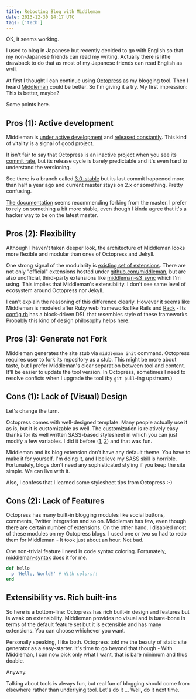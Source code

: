 ```yaml
---
title: Rebooting Blog with Middleman
date: 2013-12-30 14:17 UTC
tags: ['tech']
---
```


OK, it seems working.

I used to blog in Japanese but recently decided to go with English so that my non-Japanese friends can read my writing. Actually there is little drawback to do that as most of my Japanese friends can read English as well.

At first I thought I can continue using [Octopress](http://octopress.org/) as my blogging tool.
Then I heard [Middleman](http://middlemanapp.com/) could be better. So I'm giving it a try. 
My first impression: This is better, maybe?

Some points here.

## Pros (1): Active development

Middleman is [under active development](https://github.com/middleman/middleman/commits/master) and [released constantly](http://rubygems.org/gems/middleman).
This kind of vitality is a signal of good project. 

It isn't fair to say that Octopress is an inactive project when you see its [commit rate](https://github.com/imathis/octopress/commits/master),
but its release cycle is barely predictable and it's even hard to understand the versioning.

See there is a branch called [3.0-stable](https://github.com/middleman/middleman/commits/3.0-stable) but
its last commit happened more than half a year ago and current master stays on 2.x or something. Pretty confusing.

[The documentation](http://octopress.org/docs/setup/) seems recommending forking from the master.
I prefer to rely on something a bit more stable, even though I kinda agree that it's a hacker way to be on the latest master.

## Pros (2): Flexibility

Although I haven't taken deeper look, the architecture of Middleman looks more flexible and modular than ones of Octopress and Jekyll.

One strong signal of the modularity is [existing set of extensions](https://github.com/middleman). There are not only "official" extensions
hosted under [github.com/middleman](https://github.com/middleman), but are also unofficial, third-party extensions like 
[middleman-s3_sync](https://github.com/fredjean/middleman-s3_sync) which I'm using.
This implies that Middleman's extensibility. I don't see same level of ecosystem around Octopress nor Jekyll.

I can't explain the reasoning of this difference clearly. However it seems like Middleman is modeled after Ruby web frameworks like Rails and [Rack](https://github.com/rack/rack) - 
Its [config.rb](http://middlemanapp.com/advanced/configuration/) has a block-driven DSL that resembles style of these frameworks. Probably this kind of design philosophy helps here.

## Pros (3): Generate not Fork

Middleman generates the site stub via `middleman init` command. Octopress requires user to fork its repository as a stub. This might be more about taste, but I prefer Middleman's clear separation between tool and content. It'll be easier to update the tool version. In Octopress, sometimes I need to resolve conficts when I upgrade the tool (by `git pull`-ing upstream.) 

## Cons (1): Lack of (Visual) Design

Let's change the turn.

Octopress comes with well-designed template.
Many people actually use it as is, but it is customizable as well.
The customization is relatively easy thanks for its well written SASS-based stylesheet in which you can just modify a few variables.
I did it before ([1](http://tale.wkb.ug/), [2](http://steps.dodgson.org/)) and that was fun.

Middleman and its blog extension don't have any default theme. You have to make it for yourself.
I'm doing it, and I believe my SASS skill is horrible. Fortunately, blogs don't need any sophisticated styling
if you keep the site simple. We can live with it.

Also, I confess that I learned some stylesheet tips from Octopress :-)

## Cons (2): Lack of Features

Octopress has many built-in blogging modules like social buttons, comments, Twitter integration and so on.
Middleman has few, even though there are certain number of extensions.
On the other hand, I disabled most of these modules on my Octopress blogs. 
I used one or two so had to redo them for Middleman - It took just about an hour. Not bad.

One non-trivial feature I need is code syntax coloring. 
Fortunately, [middleman-syntax](https://github.com/middleman/middleman-syntax) does it for me.

```ruby
def hello
  p 'Hello, World!' # With colors!!
end
```

## Extensibility vs. Rich built-ins

So here is a bottom-line: 
Octopress has rich built-in design and features but is weak on extensibility.
Middleman provides no visual and is bare-bone in terms of the default feature set but it is extensible and has many extensions. You can choose whichever you want.

Personally speaking, I like both. Octopress told me the beauty of static site generator as a easy-starter.
It's time to go beyond that though - With Middleman, I can now pick only what I want, that is bare minimum and thus doable.

Anyway.

Talking about tools is always fun, but real fun of blogging should come from elsewhere rather than underlying tool.
Let's do it ... Well, do it next time.
